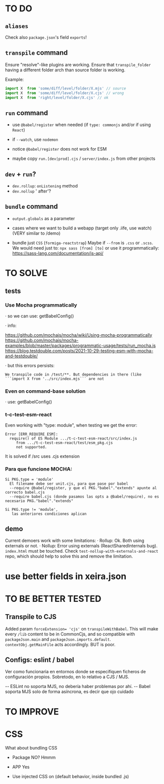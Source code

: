 # TO DO

## `aliases`

 Check also `package.json`'s field `exports`!


## `transpile` command

Ensure "resolve"-like plugins are working. Ensure that `transpile_folder` having a different folder arch than source folder is working.

Example:

```js
import X  from 'some/diff/level/folder/X.mjs' // source
import X  from 'some/diff/level/folder/X.cjs' // wrong
import X  from 'right/level/folder/X.cjs' // ok
```

## `run` command

- use `@babel/register` when needed (if `type: commonjs` and/or if using `React`)
- if `--watch`, use `nodemon`
- notice `@babel/register` does not work for ESM

- maybe copy `run.[dev|prod].cjs` / `server/index.js` from other projects

## `dev` + `run`?

- `dev.rollup`: `onListening` method
- `dev.nollup` ' after'?

## `bundle` command

- `output.globals` as a parameter

- cases where we want to build a webapp (target only .iife, use watch)
  (VERY similar to /demo)

- bundle just `CSS` (`formiga-reactstrap`)
  Maybe if `--from`  is `.css` or `.scss`.
  We would need just to: `npx sass [from] [to]` or use it programmatically: https://sass-lang.com/documentation/js-api/
 

# TO SOLVE

## tests

### Use Mocha programmatically

  · so we can use: getBabelConfig()

  · info:

  https://github.com/mochajs/mocha/wiki/Using-mocha-programmatically
  https://github.com/mochajs/mocha-examples/blob/master/packages/programmatic-usage/tests/run_mocha.js
  https://blog.testdouble.com/posts/2021-10-29-testing-esm-with-mocha-and-testdouble/

  · but this errors persists:
    
    We transpile code in /test/**. But dependencies in there (like 
    ```import X from '../src/index.mjs``` are not

### Even on command-base solution

  · use: getBabelConfig()


### t-c-test-esm-react
 
Even working with "type: module", when testing we get the error:

```
Error [ERR_REQUIRE_ESM]: 
  require() of ES Module .../t-c-test-esm-react/src/index.js 
     from .../t-c-test-esm-react/test/esm_pkg.cjs 
     not supported.
```

It is solved if /src uses .cjs extension


### Para que funcione MOCHA:
     
    Si PKG.type = 'module'
      El filename debe ser unit.cjs, para que pase por babel
      --require @babel/register, y que el PKG."babel"."extends" apunte al correcto babel.cjs
      --require babel.cjs (donde pasamos las opts a @babel/require), no es necesario PKG."babel"."extends"
    
    Si PKG.type != 'module',
       las anteriores condiciones aplican




## demo

Current demoers work with some limitations:
· Rollup: Ok. Both using externals or not.
· Nollup: Error using externals (ReactSharedInternals bug).
          `index.html` must be touched.
          Check `test-nollup-with-externals-and-react` repo,
            which should help to solve this and remove the limitation.

# use better fields in xeira.json


# TO BE BETTER TESTED

## Transpile to CJS

Added param `forceExtension= 'cjs'` on `transpileWithBabel`.
This will make every `/lib` content to be in CommonCjs, and so compatible
with `packageJson.main` and `packageJson.imports.default`.
`contextObj.getMainFile` acts accordingly.
BUT is poor.


## Configs: eslint / babel

  Ver como funcionaria en entornos donde se especifiquen ficheros de configuración propios.
  Sobretodo, en lo relativo a CJS / MJS. 

  -- ESLint no soporta MJS, no debería haber problemas por ahí.
  -- Babel soporta MJS solo de forma asíncrona, es decir que ojo cuidado

# TO IMPROVE


# CSS

What about bundling CSS
  - Package NO? Hmmm
  - APP Yes

  - Use injected CSS on <head> (default behavior, inside bundled .js)


